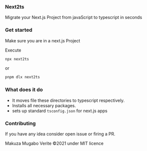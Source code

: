 ### Next2ts

Migrate your Next.js Project from javaScript to typescript in seconds

### Get started

Make sure you are in a next.js Project

Execute

```bash
npx next2ts
```

or

```bash
pnpm dlx next2ts
```

### What does it do

- It moves file these directories to typescript respectively.
- Installs all necessary packages.
- sets up standard `tsconfig.json` for next.js apps

### Contributing

If you have any idea consider open issue or firing a PR.

Makuza Mugabo Verite &copy;2021 under MIT licence
